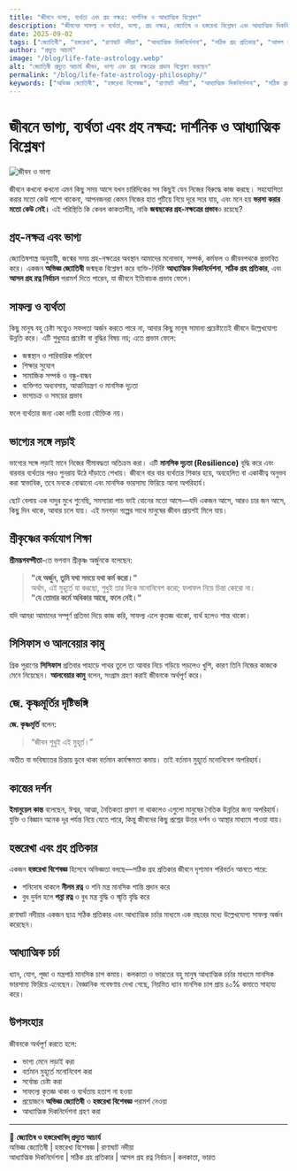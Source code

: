 ```yaml
---
title: "জীবনে ভাগ্য, ব্যর্থতা এবং গ্রহ নক্ষত্র: দার্শনিক ও আধ্যাত্মিক বিশ্লেষণ"
description: "জীবনের সাফল্য ও ব্যর্থতা, ভাগ্য, গ্রহ নক্ষত্র, জ্যোতিষ ও হস্তরেখা বিশ্লেষণ এবং আধ্যাত্মিক দিকনির্দেশনা নিয়ে প্রফেশনাল ও দার্শনিক বিশ্লেষণ।"
date: 2025-09-02
tags: ["জ্যোতিষী", "হস্তরেখা", "রাণাঘাট নদীয়া", "আধ্যাত্মিক দিকনির্দেশনা", "সঠিক গ্রহ প্রতিকার", "আসল গ্রহ রত্ন নির্বাচন", "কলকাতা", "ভারত", "ভাগ্য", "গ্রহ নক্ষত্র", "সাফল্য", "ব্যর্থতা", "motivation", "life philosophy"]
author: "প্রদ্যুত আচার্য"
image: "/blog/life-fate-astrology.webp"
alt: "জ্যোতিষী প্রদ্যুত আচার্য জীবন, ভাগ্য এবং গ্রহ নক্ষত্রের প্রভাব বিশ্লেষণ করছেন"
permalink: "/blog/life-fate-astrology-philosophy/"
keywords: ["অভিজ্ঞ জ্যোতিষী", "হস্তরেখা বিশেষজ্ঞ", "রাণাঘাট নদীয়া", "আধ্যাত্মিক দিকনির্দেশনা", "সঠিক গ্রহ প্রতিকার", "আসল গ্রহ রত্ন নির্বাচন", "জ্যোতিষশাস্ত্র", "ভাগ্য", "গ্রহ নক্ষত্র", "শ্রীমদ্ভগবদ্গীতা", "কৃষ্ণ", "কান্ত", "জে কৃষ্ণমূর্তি", "কলকাতা", "ভারত", "life philosophy"]
---
```

# জীবনে ভাগ্য, ব্যর্থতা এবং গ্রহ নক্ষত্র: দার্শনিক ও আধ্যাত্মিক বিশ্লেষণ

![জীবন ও ভাগ্য](https://astro.myastrology.in/gallery/life-fate-astrology.webp "জীবনে গ্রহ নক্ষত্রের প্রভাব ও আধ্যাত্মিক দিকনির্দেশনা")

জীবনে কখনো কখনো এমন কিছু সময় আসে যখন চারিদিকের সব কিছুই যেন নিজের বিরুদ্ধে কাজ করছে। সহযোগিতা করার মতো কেউ পাশে থাকেনা, আপনজনরা কেমন নিজের হাত গুটিয়ে নিয়ে দূরে সরে যায়, এবং মনে হয় **ভরসা করার মতো কেউ নেই।** এই পরিস্থিতি কি কেবল কাকতালীয়, নাকি **জন্মছকের গ্রহ-নক্ষত্রের প্রভাব**ও রয়েছে?

## গ্রহ-নক্ষত্র এবং ভাগ্য
জ্যোতিষশাস্ত্র অনুযায়ী, জন্মের সময় গ্রহ-নক্ষত্রের অবস্থান আমাদের মনোভাব, সম্পর্ক, কর্মফল ও জীবনপথকে প্রভাবিত করে। একজন **অভিজ্ঞ জ্যোতিষী** জন্মছক বিশ্লেষণ করে ব্যক্তি-নির্দিষ্ট **আধ্যাত্মিক দিকনির্দেশনা**, **সঠিক গ্রহ প্রতিকার**, এবং **আসল গ্রহ রত্ন নির্বাচন** পরামর্শ দিতে পারেন, যা জীবনে ইতিবাচক প্রভাব ফেলে।

## সাফল্য ও ব্যর্থতা
কিছু মানুষ বহু চেষ্টা সত্ত্বেও সফলতা অর্জন করতে পারে না, আবার কিছু মানুষ সামান্য প্রচেষ্টাতেই জীবনে উল্লেখযোগ্য উন্নতি করে। এটি শুধুমাত্র প্রচেষ্টা বা বুদ্ধির বিষয় নয়; এতে প্রভাব ফেলে:
- জন্মস্থান ও পারিবারিক পরিবেশ  
- শিক্ষার সুযোগ  
- সামাজিক সম্পর্ক ও বন্ধু-বান্ধব  
- ব্যক্তিগত অধ্যবসায়, আত্মনিয়ন্ত্রণ ও মানসিক দৃঢ়তা  
- ভাগ্যচক্র ও সময়ের প্রভাব  

ফলে ব্যর্থতার জন্য একা দায়ী হওয়া যৌক্তিক নয়।

## ভাগ্যের সঙ্গে লড়াই
ভাগ্যের সঙ্গে লড়াই মানে নিজের সীমাবদ্ধতা অতিক্রম করা। এটি **মানসিক দৃঢ়তা (Resilience)** বৃদ্ধি করে এবং বারবার ব্যর্থতার পরও পুনরায় উঠে দাঁড়াতে শেখায়। জীবনে বার বার ব্যর্থতার শিকার হয়ে, অবহেলিত বা একাকীত্ব অনুভব করা স্বাভাবিক, তবে মনকে বোঝানো এবং মানসিক ভারসাম্য ফিরিয়ে আনা অপরিহার্য।

ছোট বেলায় এক দাদুর মুখে শুনেছি, সমস্যারা পাচ ভাই বোনের মতো আসে—যদি একজন আসে, আরও চার জন আসে, কিছু দিন থাকে, আবার চলে যায়। এই মনগড়া গল্পের সাথে মানুষের জীবন প্রায়শই মিলে যায়।

## শ্রীকৃষ্ণের কর্মযোগ শিক্ষা
**শ্রীমদ্ভগবদ্গীতা**-তে ভগবান শ্রীকৃষ্ণ অর্জুনকে বলেছেন:
> **"হে অর্জুন, তুমি যথা সময়ে যথা কর্ম করো।"**  
অর্থাৎ, এই মুহূর্তে যা করছো, শুধুই তার দিকে মনোনিবেশ করো; ফলাফল নিয়ে চিন্তা কোরো না।  
> **"যে তোমার কর্মে অধিকার আছে, ফলে নেই।"**  

যদি আমরা আমাদের সম্পূর্ণ প্রতিভা দিয়ে কাজ করি, সাফল্য এলে কৃতজ্ঞ থাকো, ব্যর্থ হলেও শান্ত থাকো।

## সিসিফাস ও আলবেয়ার কামু
গ্রিক পুরাণের **সিসিফাস** প্রতিবার পাহাড়ে পাথর তুলে তা আবার নিচে গড়িয়ে পড়লেও খুশি, কারণ তিনি নিজের কাজকে মেনে নিয়েছেন। **আলবেয়ার কামু** বলেন, সংগ্রাম গ্রহণ করাই জীবনকে অর্থপূর্ণ করে।

## জে. কৃষ্ণমূর্তির দৃষ্টিভঙ্গি
**জে. কৃষ্ণমূর্তি** বলেন:
> “জীবন শুধুই এই মুহূর্ত।”  

অতীত বা ভবিষ্যতের চিন্তায় ডুবে থাকা বর্তমান কার্যক্ষমতা কমায়। তাই বর্তমান মুহূর্তে মনোনিবেশ অপরিহার্য।

## কান্তের দর্শন
**ইমানুয়েল কান্ত** বলেছেন, ঈশ্বর, আত্মা, নৈতিকতা প্রমাণ না থাকলেও এগুলো মানুষের নৈতিক উন্নতির জন্য অপরিহার্য। যুক্তি ও বিজ্ঞান অনেক দূর পর্যন্ত নিয়ে যেতে পারে, কিন্তু জীবনের কিছু প্রশ্নের উত্তর দর্শন ও আস্থার মাধ্যমে পাওয়া যায়।

## হস্তরেখা এবং গ্রহ প্রতিকার
একজন **হস্তরেখা বিশেষজ্ঞ** হিসেবে অভিজ্ঞতা বলছে—সঠিক গ্রহ প্রতিকার জীবনে দৃশ্যমান পরিবর্তন আনতে পারে:  
- শনিদোষ থাকলে **নীলম রত্ন** ও শনি মন্ত্র মানসিক শান্তি প্রদান করে  
- বুধ দুর্বল হলে **পন্না রত্ন** ও বুধ মন্ত্র বুদ্ধি ও স্মৃতি বৃদ্ধি করে  

রাণাঘাট নদীয়ার একজন ছাত্র সঠিক প্রতিকার এবং আধ্যাত্মিক চর্চার মাধ্যমে এক বছরের মধ্যে উল্লেখযোগ্য সাফল্য অর্জন করেছেন।

## আধ্যাত্মিক চর্চা
ধ্যান, যোগ, পূজা ও মন্ত্রপাঠ মানসিক চাপ কমায়। কলকাতা ও ভারতের বহু মানুষ আধ্যাত্মিক চর্চার মাধ্যমে মানসিক ভারসাম্য ফিরিয়ে এনেছেন। বৈজ্ঞানিক গবেষণায় দেখা গেছে, নিয়মিত ধ্যান মানসিক চাপ প্রায় ৪০% কমাতে সাহায্য করে।

## উপসংহার
জীবনকে অর্থপূর্ণ করতে হলে:  
- ভাগ্য মেনে লড়াই করা  
- বর্তমান মুহূর্তে মনোনিবেশ করা  
- সর্বোচ্চ চেষ্টা করা  
- সাফল্যে কৃতজ্ঞ থাকা ও ব্যর্থতায় হতাশ না হওয়া  
- প্রয়োজনে **অভিজ্ঞ জ্যোতিষী** ও **হস্তরেখা বিশেষজ্ঞ** পরামর্শ নেওয়া  
- আধ্যাত্মিক দিকনির্দেশনা গ্রহণ করা  

---
🙏 **জ্যোতিষ ও হস্তরেখাবিদ্ প্রদ্যুত আচার্য**  
অভিজ্ঞ জ্যোতিষী | হস্তরেখা বিশেষজ্ঞ | রাণাঘাট নদীয়া  
আধ্যাত্মিক দিকনির্দেশনা | সঠিক গ্রহ প্রতিকার | আসল গ্রহ রত্ন নির্বাচন | কলকাতা, ভারত

